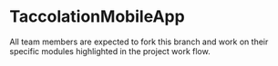 # TaccolationMobileApp
All team members are expected to fork this branch and work on their specific modules highlighted in the project work flow. 
